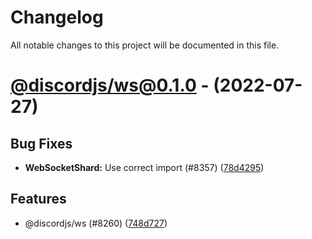 # Changelog

All notable changes to this project will be documented in this file.

# [@discordjs/ws@0.1.0](https://github.com/discordjs/discord.js/tree/@discordjs/ws@0.1.0) - (2022-07-27)

## Bug Fixes

- **WebSocketShard:** Use correct import (#8357) ([78d4295](https://github.com/discordjs/discord.js/commit/78d4295a40b83ea4f7cc830ff81927cba2d1d3f0))

## Features

- @discordjs/ws (#8260) ([748d727](https://github.com/discordjs/discord.js/commit/748d7271c45796479a29d8ed3101421de09ef867))
